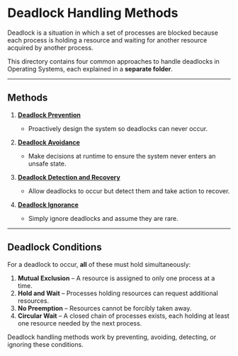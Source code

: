 # Deadlock Handling Methods

Deadlock is a situation in which a set of processes are blocked because each process is holding a resource and waiting for another resource acquired by another process.

This directory contains four common approaches to handle deadlocks in Operating Systems, each explained in a **separate folder**.

---

## Methods

1. **[Deadlock Prevention](./prevention/README.md)**  
   - Proactively design the system so deadlocks can never occur.

2. **[Deadlock Avoidance](./avoidance/README.md)**  
   - Make decisions at runtime to ensure the system never enters an unsafe state.

3. **[Deadlock Detection and Recovery](./detection-and-recovery/README.md)**  
   - Allow deadlocks to occur but detect them and take action to recover.

4. **[Deadlock Ignorance](./ignorance/README.md)**  
   - Simply ignore deadlocks and assume they are rare.

---

## Deadlock Conditions
For a deadlock to occur, **all** of these must hold simultaneously:
1. **Mutual Exclusion** – A resource is assigned to only one process at a time.
2. **Hold and Wait** – Processes holding resources can request additional resources.
3. **No Preemption** – Resources cannot be forcibly taken away.
4. **Circular Wait** – A closed chain of processes exists, each holding at least one resource needed by the next process.

Deadlock handling methods work by preventing, avoiding, detecting, or ignoring these conditions.
